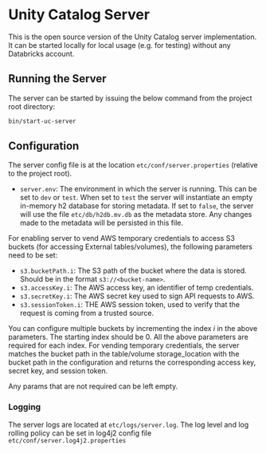# Unity Catalog Server
This is the open source version of the Unity Catalog server implementation. It can be started locally for local usage (e.g. for testing) without any Databricks account.

## Running the Server

The server can be started by issuing the below command from the project root directory:
```sh  
bin/start-uc-server
```

## Configuration

The  server config file is at the location `etc/conf/server.properties` (relative to the project root).

- `server.env`: The environment in which the server is running. This can be set to `dev` or `test`. When 
 set to `test` the server will instantiate an empty in-memory h2 database for storing metadata.
 If set to `false`, the server will use the file `etc/db/h2db.mv.db` as the metadata
 store. Any changes made to the metadata will be persisted in this file.

For enabling server to vend AWS temporary credentials to access S3 buckets (for accessing External tables/volumes), 
the following parameters need to be set:
- `s3.bucketPath.i`: The S3 path of the bucket where the data is stored. Should be in the format `s3://<bucket-name>`.
- `s3.accessKey.i`: The AWS access key, an identifier of temp credentials.
- `s3.secretKey.i`: The AWS secret key used to sign API requests to AWS.
- `s3.sessionToken.i`: THE AWS session token, used to verify that the request is coming from a trusted source.

You can configure multiple buckets by incrementing the index <i>i</i> in the above parameters. The starting index should be 0. 
All the above parameters are required for each index. For vending temporary credentials, the server 
matches the bucket path in the table/volume storage_location with the bucket path in the configuration and returns the corresponding access key, 
secret key, and session token.

Any params that are not required can be left empty.

### Logging

The server logs are located at `etc/logs/server.log`. The log level and log rolling policy can be set in log4j2 config file 
`etc/conf/server.log4j2.properties`